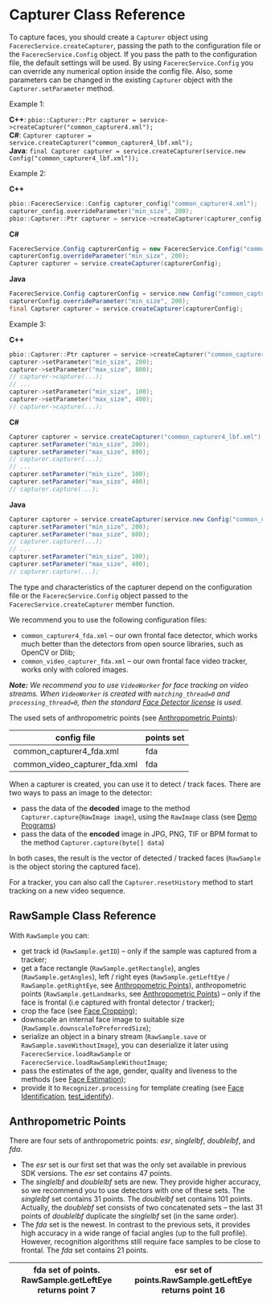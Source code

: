 # Capturer Class Reference

To capture faces, you should create a `Capturer` object using `FacerecService.createCapturer`, passing the path to the configuration file or the `FacerecService.Config` object. If you pass the path to the configuration file, the default settings will be used. By using `FacerecService.Config` you can override any numerical option inside the config file. Also, some parameters can be changed in the existing `Capturer` object with the `Capturer.setParameter` method.

Example 1: 

**C++**: ```pbio::Capturer::Ptr capturer = service->createCapturer("common_capturer4.xml");```  
**C#**: ```Capturer capturer = service.createCapturer("common_capturer4_lbf.xml");```  
**Java**: ```final Capturer capturer = service.createCapturer(service.new Config("common_capturer4_lbf.xml"));```  

Example 2: 

**C++**

```cpp
pbio::FacerecService::Config capturer_config("common_capturer4.xml");
capturer_config.overrideParameter("min_size", 200);
pbio::Capturer::Ptr capturer = service->createCapturer(capturer_config);
```

**C#**

```cs
FacerecService.Config capturerConfig = new FacerecService.Config("common_capturer4_lbf.xml");
capturerConfig.overrideParameter("min_size", 200);
Capturer capturer = service.createCapturer(capturerConfig);
```

**Java**

```java
FacerecService.Config capturerConfig = service.new Config("common_capturer4_lbf.xml");
capturerConfig.overrideParameter("min_size", 200);
final Capturer capturer = service.createCapturer(capturerConfig);
```

Example 3:

**C++**

```cpp
pbio::Capturer::Ptr capturer = service->createCapturer("common_capturer4.xml");
capturer->setParameter("min_size", 200);
capturer->setParameter("max_size", 800);
// capturer->capture(...);
// ...
capturer->setParameter("min_size", 100);
capturer->setParameter("max_size", 400);
// capturer->capture(...);
```

**C#**

```cs
Capturer capturer = service.createCapturer("common_capturer4_lbf.xml");
capturer.setParameter("min_size", 200);
capturer.setParameter("max_size", 800);
// capturer.capturer(...);
// ...
capturer.setParameter("min_size", 100);
capturer.setParameter("max_size", 400);
// capturer.capture(...);
```

**Java**

```java
Capturer capturer = service.createCapturer(service.new Config("common_capturer4_lbf.xml"));
capturer.setParameter("min_size", 200);
capturer.setParameter("max_size", 800);
// capturer.capturer(...);
// ...
capturer.setParameter("min_size", 100);
capturer.setParameter("max_size", 400);
// capturer.capture(...);
```

The type and characteristics of the capturer depend on the configuration file or the `FacerecService.Config` object passed to the `FacerecService.createCapturer` member function.

We recommend you to use the following configuration files:

* `common_capturer4_fda.xml` – our own frontal face detector, which works much better than the detectors from open source libraries, such as OpenCV or Dlib; 
* `common_video_capturer_fda.xml` – our own frontal face video tracker, works only with colored images.

_**Note:** We recommend you to use `VideoWorker` for face tracking on video streams. When `VideoWorker` is created with `matching_thread=0` and `processing_thread=0`, then the standard [Face Detector license](../components.md) is used._

The used sets of anthropometric points (see [Anthropometric Points](#anthropometric-points)):

|config file|points set|
|-----------|----------|
|common_capturer4_fda.xml |fda|
|common_video_capturer_fda.xml|fda|

When a capturer is created, you can use it to detect / track faces. There are two ways to pass an image to the detector:

* pass the data of the **decoded** image to the method `Capturer.capture`(`RawImage image`), using the `RawImage` class (see [Demo Programs](../demo_programs))
* pass the data of the **encoded** image in JPG, PNG, TIF or BPM format to the method `Capturer.capture(byte[] data`)

In both cases, the result is the vector of detected / tracked faces (`RawSample` is the object storing the captured face).

For a tracker, you can also call the `Capturer.resetHistory` method to start tracking on a new video sequence.

## RawSample Class Reference

With `RawSample` you can:

* get track id (`RawSample.getID`) – only if the sample was captured from a tracker;
* get a face rectangle (`RawSample.getRectangle`), angles (`RawSample.getAngles`), left / right eyes (`RawSample.getLeftEye` / `RawSample.getRightEye`, see [Anthropometric Points](#anthropometric-points)), anthropometric points (`RawSample.getLandmarks`, see [Anthropometric Points](#anthropometric-points)) – only if the face is frontal (i.e captured with frontal detector / tracker);
* crop the face (see [Face Cropping](#face-cropping));
* downscale an internal face image to suitable size (`RawSample.downscaleToPreferredSize`);
* serialize an object in a binary stream (`RawSample.save` or `RawSample.saveWithoutImage`), you can deserialize it later using `FacerecService.loadRawSample` or `FacerecService.loadRawSampleWithoutImage`;
* pass the estimates of the age, gender, quality and liveness to the methods (see [Face Estimation](face_estimation.md));
* provide it to `Recognizer.processing` for template creating (see [Face Identification](face_identification.md), [test_identify](../demo_programs/cpp_demos.md)).

## Anthropometric Points

There are four sets of anthropometric points: *esr*, *singlelbf*, *doublelbf*, and *fda*.

* The *esr* set is our first set that was the only set available in previous SDK versions. The *esr* set contains 47 points.
* The *singlelbf* and *doublelbf* sets are new. They provide higher accuracy, so we recommend you to use detectors with one of these sets. The *singlelbf* set contains 31 points. The *doublelbf* set contains 101 points. Actually, the *doublebf* set consists of two concatenated sets – the last 31 points of *doublelbf* duplicate the *singlelbf* set (in the same order).
* The *fda* set is the newest. In contrast to the previous sets, it provides high accuracy in a wide range of facial angles (up to the full profile). However, recognition algorithms still require face samples to be close to frontal. The *fda* set contains 21 points.

|fda set of points. RawSample.getLeftEye returns point 7|esr set of points.RawSample.getLeftEye returns point 16| 
|--|--|
